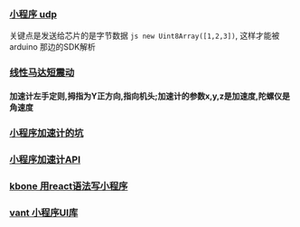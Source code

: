 

### [小程序 udp](https://www.jianshu.com/p/97b8f905d902)
关键点是发送给芯片的是字节数据 ```js new Uint8Array([1,2,3])```, 这样才能被arduino 那边的SDK解析

### [线性马达短震动](https://developers.weixin.qq.com/minigame/dev/api/device/vibrate/wx.vibrateShort.html)

#### 加速计左手定则,拇指为Y正方向,指向机头;加速计的参数x,y,z是加速度,陀螺仪是角速度
### [小程序加速计的坑]( https://blog.csdn.net/frankkay/article/details/80485095)
### [小程序加速计API](https://developers.weixin.qq.com/miniprogram/dev/api/device/accelerometer/wx.onAccelerometerChange.html)

### [kbone 用react语法写小程序](https://github.com/wechat-miniprogram/kbone-template-react)
### [vant 小程序UI库](https://vant-contrib.gitee.io/vant-weapp/#/quickstart)
